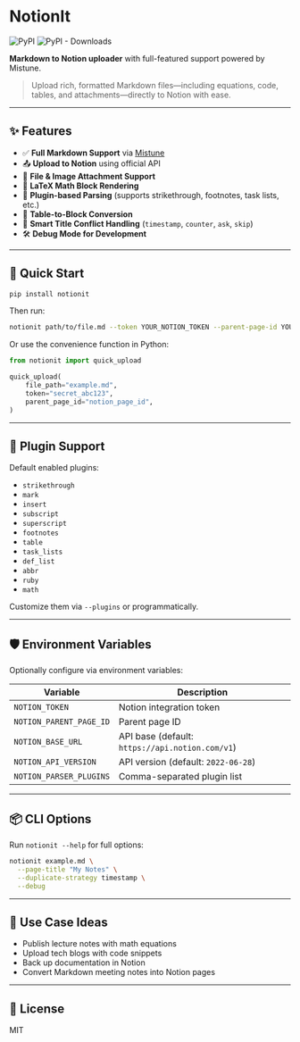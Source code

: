 # NotionIt

![PyPI](https://img.shields.io/pypi/v/notionit?label=pypi%20package)
![PyPI - Downloads](https://img.shields.io/pypi/dm/notionit)

**Markdown to Notion uploader** with full-featured support powered by Mistune.

> Upload rich, formatted Markdown files—including equations, code, tables, and attachments—directly to Notion with ease.

---

## ✨ Features

* ✅ **Full Markdown Support** via [Mistune](https://mistune.readthedocs.io/)
* 📤 **Upload to Notion** using official API
* 📎 **File & Image Attachment Support**
* 📐 **LaTeX Math Block Rendering**
* 🧩 **Plugin-based Parsing** (supports strikethrough, footnotes, task lists, etc.)
* 📄 **Table-to-Block Conversion**
* 🧠 **Smart Title Conflict Handling** (`timestamp`, `counter`, `ask`, `skip`)
* 🛠️ **Debug Mode for Development**

---

## 🚀 Quick Start

```bash
pip install notionit
```

Then run:

```bash
notionit path/to/file.md --token YOUR_NOTION_TOKEN --parent-page-id YOUR_PAGE_ID
```

Or use the convenience function in Python:

```python
from notionit import quick_upload

quick_upload(
    file_path="example.md",
    token="secret_abc123",
    parent_page_id="notion_page_id",
)
```

---

## 🧩 Plugin Support

Default enabled plugins:

* `strikethrough`
* `mark`
* `insert`
* `subscript`
* `superscript`
* `footnotes`
* `table`
* `task_lists`
* `def_list`
* `abbr`
* `ruby`
* `math`

Customize them via `--plugins` or programmatically.

---

## 🛡️ Environment Variables

Optionally configure via environment variables:

| Variable                | Description                                     |
| ----------------------- | ----------------------------------------------- |
| `NOTION_TOKEN`          | Notion integration token                        |
| `NOTION_PARENT_PAGE_ID` | Parent page ID                                  |
| `NOTION_BASE_URL`       | API base (default: `https://api.notion.com/v1`) |
| `NOTION_API_VERSION`    | API version (default: `2022-06-28`)             |
| `NOTION_PARSER_PLUGINS` | Comma-separated plugin list                     |

---

## 📦 CLI Options

Run `notionit --help` for full options:

```bash
notionit example.md \
  --page-title "My Notes" \
  --duplicate-strategy timestamp \
  --debug
```

---

## 🧠 Use Case Ideas

* Publish lecture notes with math equations
* Upload tech blogs with code snippets
* Back up documentation in Notion
* Convert Markdown meeting notes into Notion pages

---

## 📃 License

MIT
